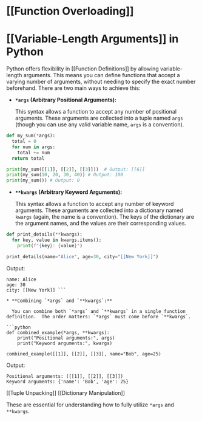 # [[Function Overloading]]
# [[Variable-Length Arguments]] in Python

Python offers flexibility in [[Function Definitions]] by allowing variable-length arguments. This means you can define functions that accept a varying number of arguments, without needing to specify the exact number beforehand.  There are two main ways to achieve this:

* **`*args` (Arbitrary Positional Arguments):**

  This syntax allows a function to accept any number of positional arguments. These arguments are collected into a tuple named `args` (though you can use any valid variable name,  `args` is a convention).

```python
def my_sum(*args):
  total = 0
  for num in args:
    total += num
  return total

print(my_sum([[1]], [[2]], [[3]]))  # Output: [[6]]
print(my_sum(10, 20, 30, 40)) # Output: 100
print(my_sum()) # Output: 0
```

* **`**kwargs` (Arbitrary Keyword Arguments):**

  This syntax allows a function to accept any number of keyword arguments. These arguments are collected into a dictionary named `kwargs` (again, the name is a convention).  The keys of the dictionary are the argument names, and the values are their corresponding values.

```python
def print_details(**kwargs):
  for key, value in kwargs.items():
    print(f"{key}: {value}")

print_details(name="Alice", age=30, city="[[New York]]")
```

Output:

```
name: Alice
age: 30
city: [[New York]] ```

* **Combining `*args` and `**kwargs`:**

  You can combine both `*args` and `**kwargs` in a single function definition.  The order matters: `*args` must come before `**kwargs`.

```python
def combined_example(*args, **kwargs):
    print("Positional arguments:", args)
    print("Keyword arguments:", kwargs)

combined_example([[1]], [[2]], [[3]], name="Bob", age=25)
```

Output:

```
Positional arguments: ([[1]], [[2]], [[3]])
Keyword arguments: {'name': 'Bob', 'age': 25}
```


[[Tuple Unpacking]]
[[Dictionary Manipulation]]

These are essential for understanding how to fully utilize `*args` and `**kwargs`.
